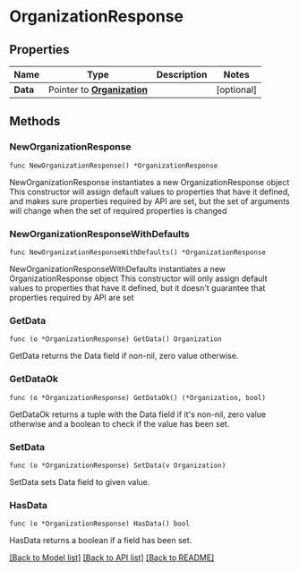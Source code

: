 # OrganizationResponse

## Properties

Name | Type | Description | Notes
------------ | ------------- | ------------- | -------------
**Data** | Pointer to [**Organization**](Organization.md) |  | [optional] 

## Methods

### NewOrganizationResponse

`func NewOrganizationResponse() *OrganizationResponse`

NewOrganizationResponse instantiates a new OrganizationResponse object
This constructor will assign default values to properties that have it defined,
and makes sure properties required by API are set, but the set of arguments
will change when the set of required properties is changed

### NewOrganizationResponseWithDefaults

`func NewOrganizationResponseWithDefaults() *OrganizationResponse`

NewOrganizationResponseWithDefaults instantiates a new OrganizationResponse object
This constructor will only assign default values to properties that have it defined,
but it doesn't guarantee that properties required by API are set

### GetData

`func (o *OrganizationResponse) GetData() Organization`

GetData returns the Data field if non-nil, zero value otherwise.

### GetDataOk

`func (o *OrganizationResponse) GetDataOk() (*Organization, bool)`

GetDataOk returns a tuple with the Data field if it's non-nil, zero value otherwise
and a boolean to check if the value has been set.

### SetData

`func (o *OrganizationResponse) SetData(v Organization)`

SetData sets Data field to given value.

### HasData

`func (o *OrganizationResponse) HasData() bool`

HasData returns a boolean if a field has been set.


[[Back to Model list]](../README.md#documentation-for-models) [[Back to API list]](../README.md#documentation-for-api-endpoints) [[Back to README]](../README.md)


